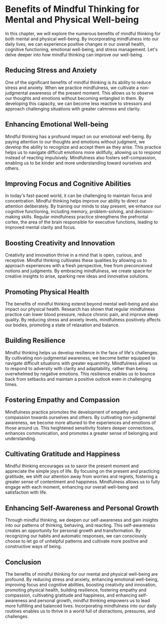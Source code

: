 # Benefits of Mindful Thinking for Mental and Physical Well-being

In this chapter, we will explore the numerous benefits of mindful thinking for both mental and physical well-being. By incorporating mindfulness into our daily lives, we can experience positive changes in our overall health, cognitive functioning, emotional well-being, and stress management. Let's delve deeper into how mindful thinking can improve our well-being.

## Reducing Stress and Anxiety

One of the significant benefits of mindful thinking is its ability to reduce stress and anxiety. When we practice mindfulness, we cultivate a non-judgmental awareness of the present moment. This allows us to observe our thoughts and emotions without becoming entangled in them. By developing this capacity, we can become less reactive to stressors and approach challenging situations with greater calmness and clarity.

## Enhancing Emotional Well-being

Mindful thinking has a profound impact on our emotional well-being. By paying attention to our thoughts and emotions without judgment, we develop the ability to recognize and accept them as they arise. This practice helps us to navigate difficult emotions more skillfully, allowing us to respond instead of reacting impulsively. Mindfulness also fosters self-compassion, enabling us to be kinder and more understanding toward ourselves and others.

## Improving Focus and Cognitive Abilities

In today's fast-paced world, it can be challenging to maintain focus and concentration. Mindful thinking helps improve our ability to direct our attention deliberately. By training our minds to stay present, we enhance our cognitive functioning, including memory, problem-solving, and decision-making skills. Regular mindfulness practice strengthens the prefrontal cortex, the area of the brain responsible for executive functions, leading to improved mental clarity and focus.

## Boosting Creativity and Innovation

Creativity and innovation thrive in a mind that is open, curious, and receptive. Mindful thinking cultivates these qualities by allowing us to approach experiences with a fresh perspective, free from preconceived notions and judgments. By embracing mindfulness, we create space for creative insights to arise, sparking new ideas and innovative solutions.

## Promoting Physical Health

The benefits of mindful thinking extend beyond mental well-being and also impact our physical health. Research has shown that regular mindfulness practice can lower blood pressure, reduce chronic pain, and improve sleep quality. By reducing stress and anxiety levels, mindfulness positively affects our bodies, promoting a state of relaxation and balance.

## Building Resilience

Mindful thinking helps us develop resilience in the face of life's challenges. By cultivating non-judgmental awareness, we become better equipped to navigate difficult situations with greater equanimity. Mindfulness allows us to respond to adversity with clarity and adaptability, rather than being overwhelmed by negative emotions. This resilience enables us to bounce back from setbacks and maintain a positive outlook even in challenging times.

## Fostering Empathy and Compassion

Mindfulness practice promotes the development of empathy and compassion towards ourselves and others. By cultivating non-judgmental awareness, we become more attuned to the experiences and emotions of those around us. This heightened sensitivity fosters deeper connections, enhances communication, and promotes a greater sense of belonging and understanding.

## Cultivating Gratitude and Happiness

Mindful thinking encourages us to savor the present moment and appreciate the simple joys of life. By focusing on the present and practicing gratitude, we shift our attention away from worries and regrets, fostering a greater sense of contentment and happiness. Mindfulness allows us to fully engage with each moment, enhancing our overall well-being and satisfaction with life.

## Enhancing Self-Awareness and Personal Growth

Through mindful thinking, we deepen our self-awareness and gain insights into our patterns of thinking, behaving, and reacting. This self-awareness creates an opportunity for personal growth and transformation. By recognizing our habits and automatic responses, we can consciously choose to let go of unhelpful patterns and cultivate more positive and constructive ways of being.

## Conclusion

The benefits of mindful thinking for our mental and physical well-being are profound. By reducing stress and anxiety, enhancing emotional well-being, improving focus and cognitive abilities, boosting creativity and innovation, promoting physical health, building resilience, fostering empathy and compassion, cultivating gratitude and happiness, and enhancing self-awareness and personal growth, mindful thinking empowers us to lead more fulfilling and balanced lives. Incorporating mindfulness into our daily routines enables us to thrive in a world full of distractions, pressures, and challenges.

